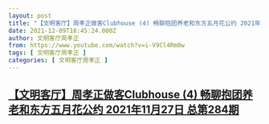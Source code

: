 ```yaml
---
layout: post
title: "【文明客厅】周孝正做客Clubhouse (4) 畅聊抱团养老和东方五月花公约 2021年11月27日 总第284期"
date: 2021-12-09T18:45:24.000Z
author: 文明客厅周孝正
from: https://www.youtube.com/watch?v=i-V9Cl4Rm0w
tags: [ 文明客厅周孝正 ]
categories: [ 文明客厅周孝正 ]
---
```

<!--1639075524000-->
[【文明客厅】周孝正做客Clubhouse (4) 畅聊抱团养老和东方五月花公约 2021年11月27日 总第284期](https://www.youtube.com/watch?v=i-V9Cl4Rm0w)
------

<div>

</div>
